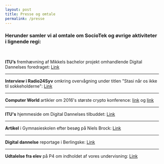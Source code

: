 ```yaml
---
layout: post
title: Presse og omtale
permalink: /presse
---
```

### Herunder samler vi al omtale om SocioTek og øvrige aktiviteter i lignende regi:
<br>


**ITU’s** fremhævning af Mikkels bachelor projekt omhandlende Digital Dannelses foredraget: [Link](https://www.itu.dk/om-itu/presse/nyheder/2017/itu-workshop-goer-teenagere-til-mere-reflekterede-medieforbrugere)

***

**Interview i Radio24Syv** omkring overvågning under titlen "Stasi når os ikke til sokkeholderne": [Link](https://www.radio24syv.dk/programmer/aflyttet/11877196/stasiovervagning-nar-os-ikke-til-sokkeholderne)

***
**Computer World** artikler om 2016's største crypto konference:
[link](https://www.computerworld.dk/art/236747/pornbots-nsa-og-whistleblowers-tag-med-computerworld-til-krypto-konference) og [link](https://www.computerworld.dk/art/236733/eksperternes-dom-udviklerne-skal-ikke-redde-kryptering-det-skal-din-bedstemor)

***

**ITU's** hjemmeside om Digital Dannelses tilbuddet:
[Link](https://www.itu.dk/uddannelser/studieliv/besoeg-itu)

***

**Artikel** i Gymnasieskolen efter besøg på Niels Brock:
[Link](http://gymnasieskolen.dk/digitalt-indfoedte-fik-en-overraskende-lektion)

***

**Digital dannelse** reportage i Berlingske:
[Link](https://www.b.dk/nationalt/elever-laerer-at-beskytte-sig-selv-paa-nettet-det-er-helt-vildt-skraemmende)

***

**Udtalelse fra elev** på P4 om indholdet af vores undervisning:
[Link](http://www.dr.dk/radio/ondemand/p4kbh/p4-eftermiddag-2017-02-15-15-03-7#!/37:54)
